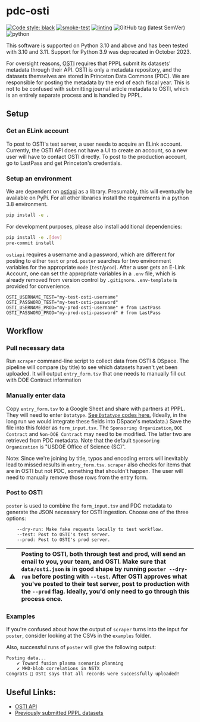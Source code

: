 # pdc-osti

[![Code style: black](https://img.shields.io/badge/code%20style-black-000000.svg)](https://github.com/psf/black)
[![smoke-test](https://github.com/pulibrary/pdc-osti/actions/workflows/smoke-test.yaml/badge.svg)](https://github.com/pulibrary/pdc-osti/actions/workflows/smoke-test.yaml)
[![linting](https://github.com/pulibrary/pdc-osti/actions/workflows/linting.yml/badge.svg)](https://github.com/pulibrary/pdc-osti/actions/workflows/linting.yml)
![GitHub tag (latest SemVer)](https://img.shields.io/github/v/tag/pulibrary/pdc-osti?label=version)
![python](https://img.shields.io/badge/python-3.8%20%7C%203.9-blue)

This software is supported on Python 3.10 and above and has been tested with 3.10 and 3.11. Support for Python 3.9 was deprecated in October 2023.

For oversight reasons, [OSTI](https://www.osti.gov/) requires that PPPL submit its datasets' metadata through their API. OSTI is only a metadata repository, and the datasets themselves are stored in Princeton Data Commons (PDC). We are responsible for posting the metadata by the end of each fiscal year. This is not to be confused with submitting journal article metadata to OSTI, which is an entirely separate process and is handled by PPPL.

## Setup

### Get an ELink account

To post to OSTI's test server, a user needs to acquire an ELink account. Currently, the OSTI API does not have a UI to create an account, so a new user will have to contact OSTI directly. To post to the production account, go to LastPass and get Princeton's credentials.

### Setup an environment
We are dependent on [ostiapi](https://github.com/doecode/ostiapi) as a library. Presumably, this will eventually be available on PyPi. For all other libraries install the requirements in a python 3.8 environment.

```bash
pip install -e .
```

For development purposes, please also install additional dependencies:
```bash
pip install -e .[dev]
pre-commit install
```

`ostiapi` requires a username and a password, which are different for posting to either `test` or `prod`.
`poster` searches for two environment variables for the appropriate `mode` (`test`/`prod`).
After a user gets an E-Link Account, one can set the appropriate variables in a `.env` file,
which is already removed from version control by `.gitignore`. `.env-template` is provided for convenience.

```
OSTI_USERNAME_TEST="my-test-osti-username"
OSTI_PASSWORD_TEST="my-test-osti-password"
OSTI_USERNAME_PROD="my-prod-osti-username" # from LastPass
OSTI_PASSWORD_PROD="my-prod-osti-password" # from LastPass
```

## Workflow

### Pull necessary data

Run `scraper` command-line script to collect data from OSTI & DSpace. The pipeline will compare (by title) to see which datasets haven't yet been uploaded. It will output `entry_form.tsv` that one needs to manually fill out with DOE Contract information

### Manually enter data

Copy `entry_form.tsv` to a Google Sheet and share with partners at PPPL. They will need to enter `Datatype`. [See `Datatype` codes here.](https://github.com/doecode/ostiapi#data-set-content-type-values)
(Ideally, in the long run we would integrate these fields into DSpace's metadata.) Save the file into this folder as `form_input.tsv`.
The `Sponsoring Organization`, `DOE Contract` and `Non-DOE Contract` may need to be modified. The latter two are retrieved from PDC metadata.
Note that the default `Sponsoring Organization` is "USDOE Office of Science (SC)".

Note: Since we're joining by title, typos and encoding errors will inevitably lead to missed results in `entry_form.tsv`. `scraper` also checks for items that are in OSTI but not PDC, something that shouldn't happen. The user will need to manually remove those rows from the entry form.

### Post to OSTI

`poster` is used to combine the `form_input.tsv` and PDC metadata to generate the JSON necessary for OSTI ingestion. Choose one of the three options:

```
    --dry-run: Make fake requests locally to test workflow.
    --test: Post to OSTI's test server.
    --prod: Post to OSTI's prod server.
```

| :warning:  | Posting to OSTI, both through test and prod, will send an email to you, your team, and OSTI. Make sure that `data/osti.json` is in good shape by running `poster --dry-run` before posting with `--test`. After OSTI approves what you've posted to their test server, post to production with the `--prod` flag. Ideally, you'd only need to go through this process once. |
|---------------|:-------------------------------------------------------------------------------------------------------------------------------------------------------------------------------------------------------------------------------------------------------------------------------------------------------------------------------------------------------------------------------|

### Examples
If you're confused about how the output of `scraper` turns into the input for `poster`, consider looking at the CSVs in the `examples` folder.

Also, successful runs of `poster` will give the following output:
```
Posting data...
    ✔ Toward fusion plasma scenario planning
    ✔ MHD-blob correlations in NSTX
Congrats 🚀 OSTI says that all records were successfully uploaded!
```

## Useful Links:

- [OSTI API](https://www.osti.gov/elink/241-6api.jsp)
- [Previously submitted PPPL datasets](https://www.osti.gov/dataexplorer/api/v1/records?site_ownership_code=PPPL)
